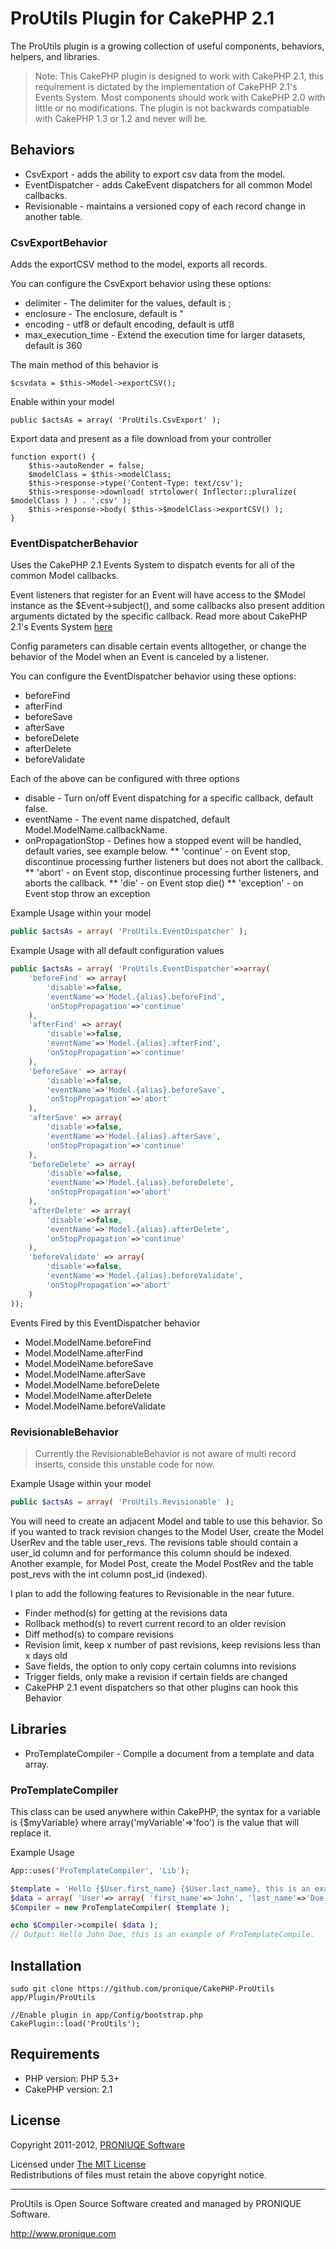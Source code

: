 # ProUtils Plugin for CakePHP 2.1 #

The ProUtils plugin is a growing collection of useful components, behaviors, helpers, and libraries.

> Note: This CakePHP plugin is designed to work with CakePHP 2.1, this requirement is dictated by the implementation
> of CakePHP 2.1's Events System.  Most components should work with CakePHP 2.0 with little or no modifications. 
>The plugin is not backwards compatiable with CakePHP 1.3 or 1.2 and never will be.

## Behaviors

* CsvExport        - adds the ability to export csv data from the model.
* EventDispatcher        - adds CakeEvent dispatchers for all common Model callbacks.
* Revisionable        - maintains a versioned copy of each record change in another table.

### CsvExportBehavior ###

Adds the exportCSV method to the model, exports all records.

You can configure the CsvExport behavior using these options:

* delimiter - The delimiter for the values, default is ;
* enclosure - The enclosure, default is "
* encoding - utf8 or default encoding, default is utf8
* max_execution_time - Extend the execution time for larger datasets, default is 360

The main method of this behavior is
    
    $csvdata = $this->Model->exportCSV();

Enable within your model
    
    public $actsAs = array( 'ProUtils.CsvExport' );

Export data and present as a file download from your controller

    function export() {
        $this->autoRender = false;
        $modelClass = $this->modelClass;
        $this->response->type('Content-Type: text/csv');
        $this->response->download( strtolower( Inflector::pluralize( $modelClass ) ) . '.csv' );
        $this->response->body( $this->$modelClass->exportCSV() );
    }
    
### EventDispatcherBehavior ###

Uses the CakePHP 2.1 Events System to dispatch events for all of the
common Model callbacks.
 
Event listeners that register for an Event will have access to the
$Model instance as the $Event->subject(), and some callbacks also 
present addition arguments dictated by the specific callback. Read
more about CakePHP 2.1's Events System [here](http://book.cakephp.org/2.0/en/core-libraries/events.html)

Config parameters can disable certain events alltogether, or change the
behavior of the Model when an Event is canceled by a listener. 

You can configure the EventDispatcher behavior using these options:

* beforeFind
* afterFind
* beforeSave
* afterSave
* beforeDelete
* afterDelete
* beforeValidate

Each of the above can be configured with three options

* disable - Turn on/off Event dispatching for a specific callback, default false.
* eventName - The event name dispatched, default Model.ModelName.callbackName.
* onPropagationStop - Defines how a stopped event will be handled, default varies, see example below.
** 'continue' - on Event stop, discontinue processing further listeners but does not abort the callback.
** 'abort' - on Event stop, discontinue processing further listeners, and aborts the callback.
** 'die' - on Event stop die()
** 'exception' - on Event stop throw an exception

Example Usage within your model
    
```php
public $actsAs = array( 'ProUtils.EventDispatcher' );
```

Example Usage with all default configuration values

```php
public $actsAs = array( 'ProUtils.EventDispatcher'=>array(
    'beforeFind' => array(
        'disable'=>false,
        'eventName'=>'Model.{alias}.beforeFind',
        'onStopPropagation'=>'continue'
    ),
    'afterFind' => array(
        'disable'=>false,
        'eventName'=>'Model.{alias}.afterFind',
        'onStopPropagation'=>'continue'
    ),
    'beforeSave' => array(
        'disable'=>false,
        'eventName'=>'Model.{alias}.beforeSave',
        'onStopPropagation'=>'abort'
    ),
    'afterSave' => array(
        'disable'=>false,
        'eventName'=>'Model.{alias}.afterSave',
        'onStopPropagation'=>'continue'
    ),
    'beforeDelete' => array(
        'disable'=>false,
        'eventName'=>'Model.{alias}.beforeDelete',
        'onStopPropagation'=>'abort'
    ),
    'afterDelete' => array(
        'disable'=>false,
        'eventName'=>'Model.{alias}.afterDelete',
        'onStopPropagation'=>'continue'
    ),
    'beforeValidate' => array(
        'disable'=>false,
        'eventName'=>'Model.{alias}.beforeValidate',
        'onStopPropagation'=>'abort'
    )
));
```
    
Events Fired by this EventDispatcher behavior          

* Model.ModelName.beforeFind
* Model.ModelName.afterFind
* Model.ModelName.beforeSave
* Model.ModelName.afterSave
* Model.ModelName.beforeDelete
* Model.ModelName.afterDelete
* Model.ModelName.beforeValidate

### RevisionableBehavior ###

> Currently the RevisionableBehavior is not aware of multi record inserts, conside this unstable code for now.

Example Usage within your model
    
```php
public $actsAs = array( 'ProUtils.Revisionable' );
```

You will need to create an adjacent Model and table to use this behavior.  So
if you wanted to track revision changes to the Model User, create the Model
UserRev and the table user_revs.  The revisions table should contain a user_id
column and for performance this column should be indexed.  Another example,
for Model Post, create the Model PostRev and the table post_revs with the
int column post_id (indexed).

I plan to add the following features to Revisionable in the near future.

* Finder method(s) for getting at the revisions data
* Rollback method(s) to revert current record to an older revision
* Diff method(s) to compare revisions
* Revision limit, keep x number of past revisions, keep revisions less than x days old
* Save fields, the option to only copy certain columns into revisions
* Trigger fields, only make a revision if certain fields are changed
* CakePHP 2.1 event dispatchers so that other plugins can hook this Behavior

## Libraries ##

* ProTemplateCompiler       - Compile a document from a template and data array.

### ProTemplateCompiler ###

This class can be used anywhere within CakePHP, the syntax for a variable is 
{$myVariable} where array('myVariable'=>'foo') is the value that will replace it. 

Example Usage

```php
App::uses('ProTemplateCompiler', 'Lib');

$template = 'Hello {$User.first_name} {$User.last_name}, this is an example of ProTemplateCompile.';
$data = array( 'User'=> array( 'first_name'=>'John', 'last_name'=>'Doe' ) ;    
$Compiler = new ProTemplateCompiler( $template );

echo $Compiler->compile( $data );
// Output: Hello John Doe, this is an example of ProTemplateCompile.
``` 
## Installation ##

    sudo git clone https://github.com/pronique/CakePHP-ProUtils app/Plugin/ProUtils
    
    //Enable plugin in app/Config/bootstrap.php
    CakePlugin::load('ProUtils');
    
## Requirements ##

* PHP version: PHP 5.3+
* CakePHP version: 2.1

## License ##

Copyright 2011-2012, [PRONIUQE Software](http://pronique.com)

Licensed under [The MIT License](http://www.opensource.org/licenses/mit-license.php)<br/>
Redistributions of files must retain the above copyright notice.

--------------------------------------------------------------------------
ProUtils is Open Source Software created and managed by PRONIQUE Software.

http://www.pronique.com
